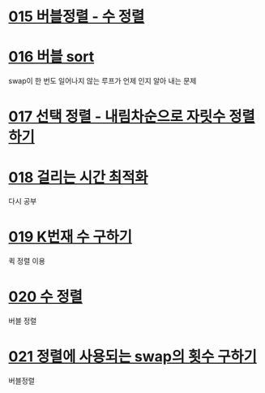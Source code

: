 # [015 버블정렬 - 수 정렬](./src/App015.java)

# [016 버블 sort](./src/App016.java)
swap이 한 번도 일어나지 않는 루프가 언제 인지 알아 내는 문제

# [017 선택 정렬 - 내림차순으로 자릿수 정렬하기](./src/App017.java)

# [018 걸리는 시간 최적화](./src/App018.java)
다시 공부

# [019 K번재 수 구하기](./src/App019.java)
퀵 정렬 이용

# [020 수 정렬](./src/App020.java)
버블 정렬

# [021 정렬에 사용되는 swap의 횟수 구하기](./src/App021.java)
버블정렬